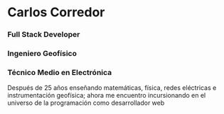 # Carlos Corredor
### Full Stack Developer
### Ingeniero Geofísico
### Técnico Medio en Electrónica

Después de 25 años enseñando matemáticas, física, redes eléctricas e instrumentación geofísica; ahora me encuentro incursionando en el universo de la programación como desarrollador web

<!--
**Carlos7979/Carlos7979** is a ✨ _special_ ✨ repository because its `README.md` (this file) appears on your GitHub profile.

Here are some ideas to get you started:

- 🔭 I’m currently working on ...
- 🌱 I’m currently learning ...
- 👯 I’m looking to collaborate on ...
- 🤔 I’m looking for help with ...
- 💬 Ask me about ...
- 📫 How to reach me: ...
- 😄 Pronouns: ...
- ⚡ Fun fact: ...
-->
